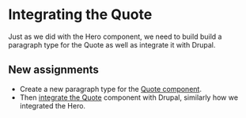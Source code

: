 # Integrating the Quote

Just as we did with the Hero component, we need to build build a paragraph type for the Quote as well as integrate it with Drupal.

## New assignments

* Create a new paragraph type for the [Quote component](../component-lifecycle/hero-paragraph-type.md).
* Then [integrate the Quote](../component-lifecycle/integrating-hero.md) component with Drupal, similarly how we integrated the Hero. 

